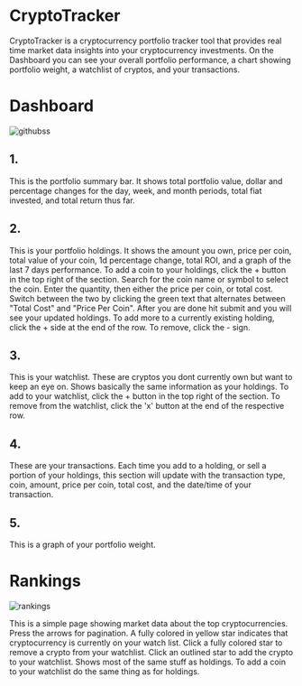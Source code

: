 # CryptoTracker

CryptoTracker is a cryptocurrency portfolio tracker tool that provides real time market data insights into your cryptocurrency investments.
On the Dashboard you can see your overall portfolio performance, a chart showing portfolio weight, a watchlist of cryptos, and your transactions.

# Dashboard
![githubss](https://user-images.githubusercontent.com/36825464/125128712-06f71500-e0c4-11eb-8093-50840c893ceb.png)

## 1.

This is the portfolio summary bar. It shows total portfolio value, dollar and percentage changes for the day, week, and month periods, total fiat invested, and total return thus far.

## 2.

This is your portfolio holdings. It shows the amount you own, price per coin, total value of your coin, 1d percentage change, total ROI, and a graph of the last 7 days performance. To add a coin to your holdings, click the + button in the top right of the section. Search for the coin name or symbol to select the coin. Enter the quantity, then either the price per coin, or total cost. Switch between the two by clicking the green text that alternates between "Total Cost" and "Price Per Coin". After you are done hit submit and you will see your updated holdings. To add more to a currently existing holding, click the + side at the end of the row. To remove, click the - sign.

## 3.

This is your watchlist. These are cryptos you dont currently own but want to keep an eye on. Shows basically the same information as your holdings. To add to your watchlist, click the + button in the top right of the section. To remove from the watchlist, click the 'x' button at the end of the respective row.

## 4.

These are your transactions. Each time you add to a holding, or sell a portion of your holdings, this section will update with the transaction type, coin, amount, price per coin, total cost, and the date/time of your transaction.

## 5.

This is a graph of your portfolio weight.



# Rankings
![rankings](https://user-images.githubusercontent.com/36825464/125128929-55a4af00-e0c4-11eb-9a2b-24aaf056a4cc.JPG)

This is a simple page showing market data about the top cryptocurrencies. Press the arrows for pagination. A fully colored in yellow star indicates that cryptocurrency is currently on your watch list. Click a fully colored star to remove a crypto from your watchlist. Click an outlined star to add the crypto to your watchlist. Shows most of the same stuff as holdings. To add a coin to your watchlist do the same thing as for holdings.


